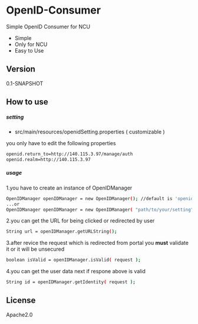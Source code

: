 OpenID-Consumer
=========

Simple OpenID Consumer for NCU

  - Simple
  - Only for NCU
  - Easy to Use

Version
----

0.1-SNAPSHOT


How to use
--------------

##### setting

* src/main/resources/openidSetting.properties ( customizable )

you only have to edit the following properties

```sh
openid.return_to=http://140.115.3.97/manage/auth
openid.realm=http://140.115.3.97
```

##### usage

1.you have to create an instance of OpenIDManager

```sh
OpenIDManager openIDManager = new OpenIDManager(); //default is 'openidSetting.properties'
...or
OpenIDManager openIDManager = new OpenIDManager( "path/to/your/setting" );
```

2.you can get the URL for being clicked or redirected by user

```sh
String url = openIDManager.getURLString();
```

3.after revice the request which is redirected from portal you **must** validate it or it will be unsecured

```sh
boolean isValid = openIDManager.isValid( request );
```

4.you can get the user data next if respone above is valid

```sh
String id = openIDManager.getIdentity( request );
```


License
----
Apache2.0
